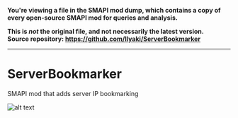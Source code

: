 **You're viewing a file in the SMAPI mod dump, which contains a copy of every open-source SMAPI mod
for queries and analysis.**

**This is _not_ the original file, and not necessarily the latest version.**  
**Source repository: https://github.com/Ilyaki/ServerBookmarker**

----

# ServerBookmarker
SMAPI mod that adds server IP bookmarking

![alt text](https://www.dl.dropboxusercontent.com/s/nbtq5fx2a3ijvxa/bookmark.PNG)
